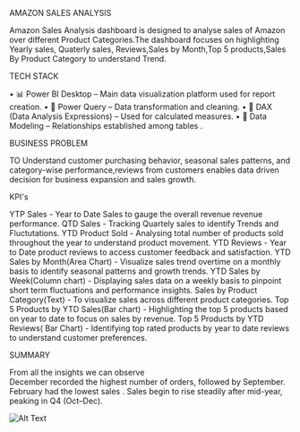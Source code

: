  AMAZON SALES ANALYSIS

 Amazon Sales Analysis dashboard is designed to analyse sales of Amazon over different Product Categories.The dashboard focuses on highlighting Yearly sales, Quaterly   sales, Reviews,Sales by Month,Top 5 products,Sales By Product Category to understand Trend.
 
 TECH STACK
 
• 📊 Power BI Desktop – Main data visualization platform used for report creation.
• 📂 Power Query – Data transformation and cleaning.
• 🧠 DAX (Data Analysis Expressions) – Used for calculated measures.
• 📝 Data Modeling – Relationships established among tables .

BUSINESS PROBLEM

TO Understand  customer purchasing behavior, seasonal sales patterns, and category-wise performance,reviews from customers enables data driven decision for business expansion and sales growth.

KPI's

YTP Sales - Year to Date Sales to gauge the overall revenue revenue performance.
QTD Sales - Tracking Quartely sales to identify Trends and Fluctutations.
YTD Product Sold - Analysing total number of products sold throughout the year to understand product movement.
YTD Reviews - Year to Date product reviews to access customer feedback and satisfaction.
YTD Sales by Month(Area Chart) - Visualize sales trend overtime on a monthly basis to identify seasonal patterns and growth trends.
YTD Sales by Week(Column chart) - Displaying sales data on a weekly basis to pinpoint short term fluctuations and performance insights.
Sales by Product Category(Text) - To visualize sales across different  product categories.
Top 5 Products by YTD Sales(Bar chart) - Highlighting the top 5 products based on year to date to focus on sales by revenue.
Top 5 Products by YTD Reviews( Bar Chart) - Identifying top rated products  by year to date reviews to understand customer preferences. 

SUMMARY

From all the insights we can observe  
December recorded the highest number of orders, followed by September.
February had the lowest sales .
Sales begin to rise steadily after mid-year, peaking in Q4 (Oct–Dec).

![Alt Text]()








 
